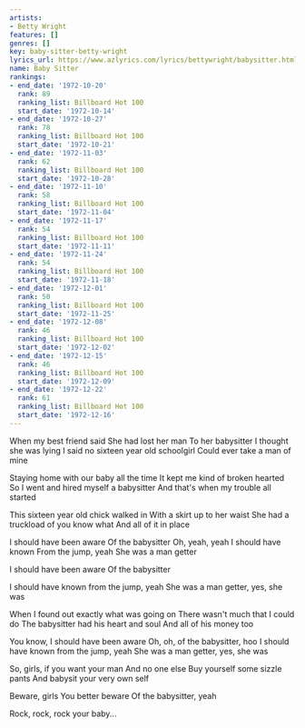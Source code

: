 ```yaml
---
artists:
- Betty Wright
features: []
genres: []
key: baby-sitter-betty-wright
lyrics_url: https://www.azlyrics.com/lyrics/bettywright/babysitter.html
name: Baby Sitter
rankings:
- end_date: '1972-10-20'
  rank: 89
  ranking_list: Billboard Hot 100
  start_date: '1972-10-14'
- end_date: '1972-10-27'
  rank: 78
  ranking_list: Billboard Hot 100
  start_date: '1972-10-21'
- end_date: '1972-11-03'
  rank: 62
  ranking_list: Billboard Hot 100
  start_date: '1972-10-28'
- end_date: '1972-11-10'
  rank: 58
  ranking_list: Billboard Hot 100
  start_date: '1972-11-04'
- end_date: '1972-11-17'
  rank: 54
  ranking_list: Billboard Hot 100
  start_date: '1972-11-11'
- end_date: '1972-11-24'
  rank: 54
  ranking_list: Billboard Hot 100
  start_date: '1972-11-18'
- end_date: '1972-12-01'
  rank: 50
  ranking_list: Billboard Hot 100
  start_date: '1972-11-25'
- end_date: '1972-12-08'
  rank: 46
  ranking_list: Billboard Hot 100
  start_date: '1972-12-02'
- end_date: '1972-12-15'
  rank: 46
  ranking_list: Billboard Hot 100
  start_date: '1972-12-09'
- end_date: '1972-12-22'
  rank: 61
  ranking_list: Billboard Hot 100
  start_date: '1972-12-16'
---
```


When my best friend said
She had lost her man
To her babysitter
I thought she was lying
I said no sixteen year old schoolgirl
Could ever take a man of mine

Staying home with our baby all the time
It kept me kind of broken hearted
So I went and hired myself a babysitter
And that's when my trouble all started

This sixteen year old chick walked in
With a skirt up to her waist
She had a truckload of you know what
And all of it in place

I should have been aware
Of the babysitter
Oh, yeah, yeah
I should have known
From the jump, yeah
She was a man getter

I should have been aware
Of the babysitter

I should have known from the jump, yeah
She was a man getter, yes, she was

When I found out exactly what was going on
There wasn't much that I could do
The babysitter had his heart and soul
And all of his money too

You know, I should have been aware
Oh, oh, of the babysitter, hoo
I should have known from the jump, yeah
She was a man getter, yes, she was

So, girls, if you want your man
And no one else
Buy yourself some sizzle pants
And babysit your very own self

Beware, girls
You better beware
Of the babysitter, yeah

Rock, rock, rock your baby...



